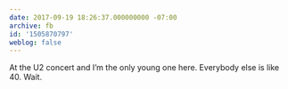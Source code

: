 ```yaml
---
date: 2017-09-19 18:26:37.000000000 -07:00
archive: fb
id: '1505870797'
weblog: false
---
```


At the U2 concert and I’m the only young one here. Everybody else is like 40. Wait.
